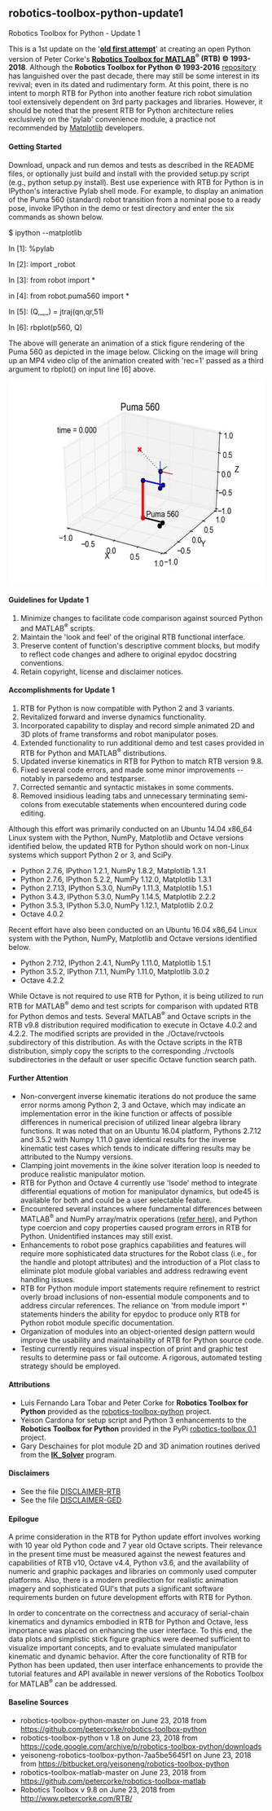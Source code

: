 ## robotics-toolbox-python-update1 ##
Robotics Toolbox for Python - Update 1

This is a 1st update on the
'[**old first attempt**](https://github.com/petercorke/robotics-toolbox-python)'
at creating an open Python version of Peter Corke's
[**Robotics Toolbox for MATLAB**](http://petercorke.com/wordpress/toolboxes/robotics-toolbox)**<sup>&reg;</sup> (RTB) &copy; 1993-2018**.
Although the **Robotics Toolbox for Python &copy; 1993-2016** [repository](https://github.com/petercorke/robotics-toolbox-python) has languished over the past
decade, there may still be some interest in its revival; even in its dated and
rudimentary form. At this point, there is no intent to morph RTB for Python into
another feature rich robot simulation tool extensively dependent on 3rd party packages
and libraries. However, it should be noted that the present RTB for Python architecture
relies exclusively on the 'pylab' convenience module, a practice not recommended by
[Matplotlib](https://matplotlib.org/faq/usage_faq.html#matplotlib-pyplot-and-pylab-how-are-they-related)
developers.

#### Getting Started ####

Download, unpack and run demos and tests as described in the README files, or
optionally just build and install with the provided setup.py script (e.g., python
setup.py install). Best use experience with RTB for Python is in IPython's
interactive Pylab shell mode. For example, to display an animation of the Puma
560 (standard) robot transition from a nominal pose to a ready pose, invoke IPython
in the demo or test directory and enter the six commands as shown below.

$ ipython --matplotlib

In \[1]: %pylab

In \[2]: import _robot

In \[3]: from robot import *

in \[4]: from robot.puma560 import *

In \[5]: (Q,\_,\_) = jtraj(qn,qr,51)

In \[6]: rbplot(p560, Q)

The above will generate an animation of a stick figure rendering of the Puma 560
as depicted in the image below. Clicking on the image will bring up an MP4 video
clip of the animation created with 'rec=1' passed as a third argument to rbplot()
on input line \[6] above.

<a href="https://youtu.be/7zvrEWacG5Q"><img src="./docs/images/Puma_560.jpg" width="600" height="400" alt="Puma 560 robot in RTB for Python"></a>

#### Guidelines for Update 1 ####

1) Minimize changes to facilitate code comparison against sourced Python and
MATLAB<sup>&reg;</sup> scripts.
2) Maintain the 'look and feel' of the original RTB functional interface.
4) Preserve content of function's descriptive comment blocks, but modify to
reflect code changes and adhere to original epydoc docstring conventions.
5) Retain copyright, license and disclaimer notices.

#### Accomplishments for Update 1 ####

1) RTB for Python is now compatible with Python 2 and 3 variants.
2) Revitalized forward and inverse dynamics functionality.
3) Incorporated capability to display and record simple animated 2D and
3D plots of frame transforms and robot manipulator poses.
4) Extended functionality to run additional demo and test cases provided in RTB
for Python and MATLAB<sup>&reg;</sup> distributions.
5) Updated inverse kinematics in RTB for Python to match RTB version 9.8.
6) Fixed several code errors, and made some minor improvements -- notably in
parsedemo and testparser.
7) Corrected semantic and syntactic mistakes in some comments.
8) Removed insidious leading tabs and unnecessary terminating semi-colons from
executable statements when encountered during code editing.

Although this effort was primarily conducted on an Ubuntu 14.04 x86_64 Linux
system with the Python, NumPy, Matplotlib and Octave versions identified below,
the updated RTB for Python should work on non-Linux systems which support Python
 2 or 3, and SciPy.
* Python 2.7.6,  IPython 1.2.1, NumPy 1.8.2,  Matplotlib 1.3.1
* Python 2.7.6,  IPython 5.2.2, NumPy 1.12.0, Matplotlib 1.3.1
* Python 2.7.13, IPython 5.3.0, NumPy 1.11.3, Matplotlib 1.5.1
* Python 3.4.3,  IPython 5.3.0, NumPy 1.14.5, Matplotlib 2.2.2
* Python 3.5.3,  IPython 5.3.0, NumPy 1.12.1, Matplotlib 2.0.2
* Octave 4.0.2

Recent effort have also been conducted on an Ubuntu 16.04 x86_64 Linux system
with the Python, NumPy, Matplotlib and Octave versions identified below.
* Python 2.7.12, IPython 2.4.1, NumPy 1.11.0, Matplotlib 1.5.1
* Python 3.5.2,  IPython 7.1.1, NumPy 1.11.0, Matplotlib 3.0.2
* Octave 4.2.2

While Octave is not required to use RTB for Python, it is being utilized to run
RTB for MATLAB<sup>&reg;</sup> demo and test scripts for comparison with updated RTB for Python demos
and tests. Several MATLAB<sup>&reg;</sup> and Octave scripts in the RTB v9.8 distribution required
modification to execute in Octave 4.0.2 and 4.2.2. The modified scripts are provided in the
./Octave/rvctools subdirectory of this distribution. As with the Octave scripts
in the RTB distribution, simply copy the scripts to the corresponding ./rvctools
subdirectories in the default or user specific Octave function search path.

#### Further Attention ####

* Non-convergent inverse kinematic iterations do not produce the same error norms
among Python 2, 3 and Octave, which may indicate an implementation error in the
ikine function or affects of possible differences in numerical precision of
utilized linear algebra library functions. It was noted that on an Ubuntu 16.04
platform, Pythons 2.7.12 and 3.5.2 with Numpy 1.11.0 gave identical results for
the inverse kinematic test cases which tends to indicate differing results may
be attributed to the Numpy versions.
* Clamping joint movements in the ikine solver iteration loop is needed to produce
realistic manipulator motion.
* RTB for Python and Octave 4 currently use 'lsode' method to integrate differential
equations of motion for manipulator dynamics, but ode45 is available for both and
could be a user selectable feature.
* Encountered several instances where fundamental differences between MATLAB<sup>&reg;</sup> and
NumPy array/matrix operations ([refer here](https://docs.scipy.org/doc/numpy/user/numpy-for-matlab-users.html)),
and Python type coercion and copy properties caused program errors in RTB for Python.
Unidentified instances may still exist.
* Enhancements to robot pose graphics capabilities and features will require more
sophisticated data structures for the Robot class (i.e., for the handle and plotopt
attributes) and the introduction of a Plot class to eliminate plot module global
variables and address redrawing event handling issues.
* RTB for Python module import statements require refinement to restrict overly
broad inclusions of non-essential module components and to address circular
references. The reliance on 'from module import *' statements hinders the ability
for epydoc to produce only RTB for Python robot module specific documentation.
* Organization of modules into an object-oriented design pattern would improve
the usability and maintainability of RTB for Python source code.
* Testing currently requires visual inspection of print and graphic test results
to determine pass or fail outcome. A rigorous, automated testing strategy should
be employed.

#### Attributions ####

* Luis Fernando Lara Tobar and Peter Corke for **Robotics Toolbox for Python**
provided as the
[robotics-toolbox-python](https://github.com/petercorke/robotics-toolbox-python/)
project.
* Yeison Cardona for setup script and Python 3 enhancements to the
**Robotics Toolbox for Python** provided in the PyPi
[robotics-toolbox 0.1](https://pypi.org/project/robotics-toolbox/) project.
* Gary Deschaines for plot module 2D and 3D animation routines derived from
the [**IK_Solver**](https://github.com/gedeschaines/IK_Solver) program.

#### Disclaimers ####

* See the file [DISCLAIMER-RTB](./DISCLAIMER-RTB)
* See the file [DISCLAIMER-GED](./DISCLAIMER-GED)

#### Epilogue ####

A prime consideration in the RTB for Python update effort involves working with
10 year old Python code and 7 year old Octave scripts. Their relevance in the
present time must be measured against the newest features and capabilities of
RTB v10, Octave v4.4, Python v3.6, and the availability of numeric and graphic
packages and libraries on commonly used computer platforms. Also, there is a
modern predilection for realistic animation imagery and sophisticated GUI's that
puts a significant software requirements burden on future development efforts
with RTB for Python.

In order to concentrate on the correctness and accuracy of serial-chain kinematics
and dynamics embodied in RTB for Python and Octave, less importance was placed on
enhancing the user interface. To this end, the data plots and simplistic stick
figure graphics were deemed sufficient to visualize important concepts, and to
evaluate simulated manipulator kinematic and dynamic behavior. After the core
functionality of RTB for Python has been updated, then user interface enhancements
to provide the tutorial features and API available in newer versions of the Robotics
Toolbox for MATLAB<sup>&reg;</sup> can be addressed.

#### Baseline Sources ####

* robotics-toolbox-python-master on June 23, 2018 from https://github.com/petercorke/robotics-toolbox-python
* robotics-toolbox-python v 1.8 on June 23, 2018 from https://code.google.com/archive/p/robotics-toolbox-python/downloads
* yeisoneng-robotics-toolbox-python-7aa5be5645f1 on June 23, 2018 from https://bitbucket.org/yeisoneng/robotics-toolbox-python
* robotics-toolbox-matlab-master on June 23, 2018 from https://github.com/petercorke/robotics-toolbox-matlab
* Robotics Toolbox v 9.8 on June 23, 2018 from http://www.petercorke.com/RTB/
